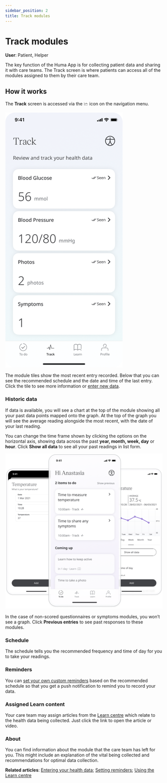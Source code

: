 ```yaml
---
sidebar_position: 2
title: Track modules
---
```

# Track modules
**User**: Patient, Helper

The key function of the Huma App is for collecting patient data and sharing it with care teams. The Track screen is where patients can access all of the modules assigned to them by their care team.

## How it works​

The **Track** screen is accessed via the 🗠 icon on the navigation menu. 

![Track](../assets/Track.png)

The module tiles show the most recent entry recorded. Below that you can see the recommended schedule and the date and time of the last entry. Click the tile to see more information or [enter new data](./entering-your-health-data.md).

### Historic data
If data is available, you will see a chart at the top of the module showing all your past data points mapped onto the graph. At the top of the graph you will see the average reading alongside the most recent, with the date of your last reading. 

You can change the time frame shown by clicking the options on the horizontal axis, showing data across the past **year, month, week, day** or **hour**. Click **Show all data** to see all your past readings in list form.

![Track Temperature](../assets/tracktemp.png)

In the case of non-scored questionnaires or symptoms modules, you won’t see a graph. Click **Previous entries** to see past responses to these modules. 

### Schedule

The schedule tells you the recommended frequency and time of day for you to take your readings.

### Reminders

You can [set your own custom reminders](./setting-reminders.md) based on the recommended schedule so that you get a push notification to remind you to record your data.

### Assigned Learn content

Your care team may assign articles from the [Learn centre](./learn.md) which relate to the health data being collected. Just click the link to open the article or video.

### About
You can find information about the module that the care team has left for you. This might include an explanation of the vital being collected and recommendations for optimal data collection.

**Related articles**: [Entering your health data](./entering-your-health-data.md); [Setting reminders](./setting-reminders.md); [Using the Learn centre](./learn.md)
